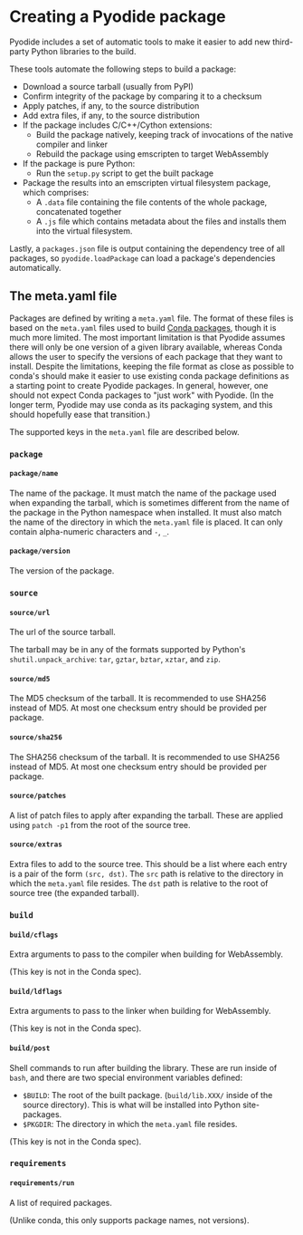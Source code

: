 # Creating a Pyodide package

Pyodide includes a set of automatic tools to make it easier to add new
third-party Python libraries to the build.

These tools automate the following steps to build a package:

- Download a source tarball (usually from PyPI)
- Confirm integrity of the package by comparing it to a checksum
- Apply patches, if any, to the source distribution
- Add extra files, if any, to the source distribution
- If the package includes C/C++/Cython extensions:
  - Build the package natively, keeping track of invocations of the native
    compiler and linker
  - Rebuild the package using emscripten to target WebAssembly
- If the package is pure Python:
  - Run the `setup.py` script to get the built package
- Package the results into an emscripten virtual filesystem package, which
  comprises:
  - A `.data` file containing the file contents of the whole package,
    concatenated together
  - A `.js` file which contains metadata about the files and installs them into
    the virtual filesystem.

Lastly, a `packages.json` file is output containing the dependency tree of all
packages, so `pyodide.loadPackage` can load a package's dependencies
automatically.

## The meta.yaml file

Packages are defined by writing a `meta.yaml` file. The format of these files is
based on the `meta.yaml` files used to build [Conda
packages](https://conda.io/docs/user-guide/tasks/build-packages/define-metadata.html),
though it is much more limited. The most important limitation is that Pyodide
assumes there will only be one version of a given library available, whereas
Conda allows the user to specify the versions of each package that they want to
install. Despite the limitations, keeping the file format as close as possible
to conda's should make it easier to use existing conda package definitions as a
starting point to create Pyodide packages. In general, however, one should not
expect Conda packages to "just work" with Pyodide. (In the longer term, Pyodide
may use conda as its packaging system, and this should hopefully ease that
transition.)

The supported keys in the `meta.yaml` file are described below.

### `package`

#### `package/name`

The name of the package. It must match the name of the package used when
expanding the tarball, which is sometimes different from the name of the package
in the Python namespace when installed. It must also match the name of the
directory in which the `meta.yaml` file is placed. It can only contain
alpha-numeric characters and `-`, `_`.

#### `package/version`

The version of the package.

### `source`

#### `source/url`

The url of the source tarball.

The tarball may be in any of the formats supported by Python's
`shutil.unpack_archive`: `tar`, `gztar`, `bztar`, `xztar`, and `zip`.

#### `source/md5`

The MD5 checksum of the tarball. It is recommended to use SHA256 instead of MD5.
At most one checksum entry should be provided per package.

#### `source/sha256`

The SHA256 checksum of the tarball. It is recommended to use SHA256 instead of MD5.
At most one checksum entry should be provided per package.

#### `source/patches`

A list of patch files to apply after expanding the tarball. These are applied
using `patch -p1` from the root of the source tree.

#### `source/extras`

Extra files to add to the source tree. This should be a list where each entry is
a pair of the form `(src, dst)`. The `src` path is relative to the directory in
which the `meta.yaml` file resides. The `dst` path is relative to the root of
source tree (the expanded tarball).

### `build`

#### `build/cflags`

Extra arguments to pass to the compiler when building for WebAssembly.

(This key is not in the Conda spec).

#### `build/ldflags`

Extra arguments to pass to the linker when building for WebAssembly.

(This key is not in the Conda spec).

#### `build/post`

Shell commands to run after building the library. These are run inside of
`bash`, and there are two special environment variables defined:

- `$BUILD`: The root of the built package. (`build/lib.XXX/` inside of the
  source directory). This is what will be installed into Python site-packages.
- `$PKGDIR`: The directory in which the `meta.yaml` file resides.

(This key is not in the Conda spec).

### `requirements`

#### `requirements/run`

A list of required packages.

(Unlike conda, this only supports package names, not versions).
